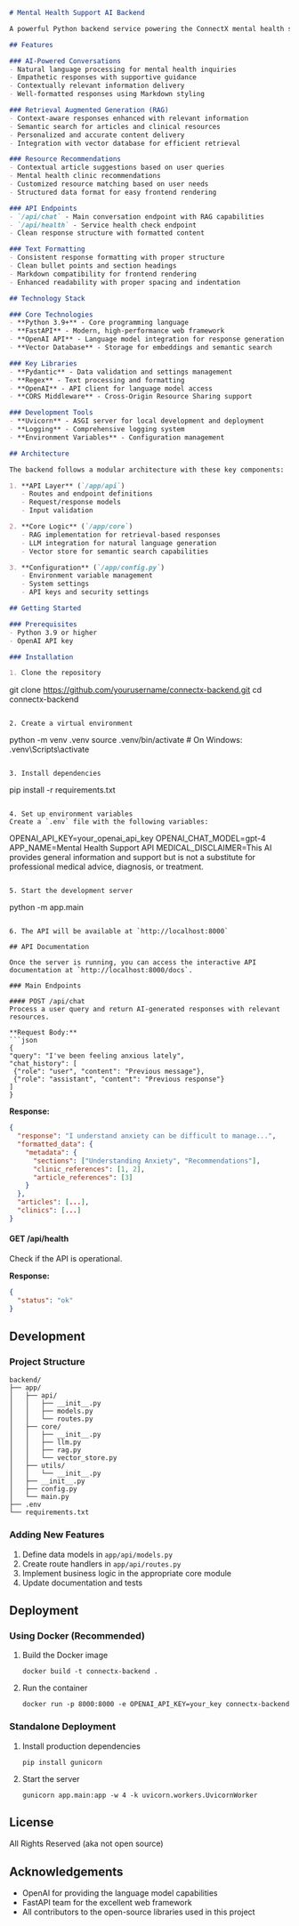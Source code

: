 ```markdown
# Mental Health Support AI Backend

A powerful Python backend service powering the ConnectX mental health support platform. This backend provides AI-powered conversations, resource recommendations, and clinical information through a RESTful API.

## Features

### AI-Powered Conversations
- Natural language processing for mental health inquiries
- Empathetic responses with supportive guidance
- Contextually relevant information delivery
- Well-formatted responses using Markdown styling

### Retrieval Augmented Generation (RAG)
- Context-aware responses enhanced with relevant information
- Semantic search for articles and clinical resources
- Personalized and accurate content delivery
- Integration with vector database for efficient retrieval

### Resource Recommendations
- Contextual article suggestions based on user queries
- Mental health clinic recommendations
- Customized resource matching based on user needs
- Structured data format for easy frontend rendering

### API Endpoints
- `/api/chat` - Main conversation endpoint with RAG capabilities
- `/api/health` - Service health check endpoint
- Clean response structure with formatted content

### Text Formatting
- Consistent response formatting with proper structure
- Clean bullet points and section headings
- Markdown compatibility for frontend rendering
- Enhanced readability with proper spacing and indentation

## Technology Stack

### Core Technologies
- **Python 3.9+** - Core programming language
- **FastAPI** - Modern, high-performance web framework
- **OpenAI API** - Language model integration for response generation
- **Vector Database** - Storage for embeddings and semantic search

### Key Libraries
- **Pydantic** - Data validation and settings management
- **Regex** - Text processing and formatting
- **OpenAI** - API client for language model access
- **CORS Middleware** - Cross-Origin Resource Sharing support

### Development Tools
- **Uvicorn** - ASGI server for local development and deployment
- **Logging** - Comprehensive logging system
- **Environment Variables** - Configuration management

## Architecture

The backend follows a modular architecture with these key components:

1. **API Layer** (`/app/api`)
   - Routes and endpoint definitions
   - Request/response models
   - Input validation

2. **Core Logic** (`/app/core`)
   - RAG implementation for retrieval-based responses
   - LLM integration for natural language generation
   - Vector store for semantic search capabilities

3. **Configuration** (`/app/config.py`)
   - Environment variable management
   - System settings
   - API keys and security settings

## Getting Started

### Prerequisites
- Python 3.9 or higher
- OpenAI API key

### Installation

1. Clone the repository
   ```
   git clone https://github.com/yourusername/connectx-backend.git
   cd connectx-backend
   ```

2. Create a virtual environment
   ```
   python -m venv .venv
   source .venv/bin/activate  # On Windows: .venv\Scripts\activate
   ```

3. Install dependencies
   ```
   pip install -r requirements.txt
   ```

4. Set up environment variables
   Create a `.env` file with the following variables:
   ```
   OPENAI_API_KEY=your_openai_api_key
   OPENAI_CHAT_MODEL=gpt-4
   APP_NAME=Mental Health Support API
   MEDICAL_DISCLAIMER=This AI provides general information and support but is not a substitute for professional medical advice, diagnosis, or treatment.
   ```

5. Start the development server
   ```
   python -m app.main
   ```

6. The API will be available at `http://localhost:8000`

## API Documentation

Once the server is running, you can access the interactive API documentation at `http://localhost:8000/docs`.

### Main Endpoints

#### POST /api/chat
Process a user query and return AI-generated responses with relevant resources.

**Request Body:**
```json
{
  "query": "I've been feeling anxious lately",
  "chat_history": [
    {"role": "user", "content": "Previous message"},
    {"role": "assistant", "content": "Previous response"}
  ]
}
```

**Response:**
```json
{
  "response": "I understand anxiety can be difficult to manage...",
  "formatted_data": {
    "metadata": {
      "sections": ["Understanding Anxiety", "Recommendations"],
      "clinic_references": [1, 2],
      "article_references": [3]
    }
  },
  "articles": [...],
  "clinics": [...]
}
```

#### GET /api/health
Check if the API is operational.

**Response:**
```json
{
  "status": "ok"
}
```

## Development

### Project Structure
```
backend/
├── app/
│   ├── api/
│   │   ├── __init__.py
│   │   ├── models.py
│   │   └── routes.py
│   ├── core/
│   │   ├── __init__.py
│   │   ├── llm.py
│   │   ├── rag.py
│   │   └── vector_store.py
│   ├── utils/
│   │   └── __init__.py
│   ├── __init__.py
│   ├── config.py
│   └── main.py
├── .env
└── requirements.txt
```

### Adding New Features
1. Define data models in `app/api/models.py`
2. Create route handlers in `app/api/routes.py`
3. Implement business logic in the appropriate core module
4. Update documentation and tests

## Deployment

### Using Docker (Recommended)
1. Build the Docker image
   ```
   docker build -t connectx-backend .
   ```

2. Run the container
   ```
   docker run -p 8000:8000 -e OPENAI_API_KEY=your_key connectx-backend
   ```

### Standalone Deployment
1. Install production dependencies
   ```
   pip install gunicorn
   ```

2. Start the server
   ```
   gunicorn app.main:app -w 4 -k uvicorn.workers.UvicornWorker
   ```

## License
All Rights Reserved (aka not open source)

## Acknowledgements
- OpenAI for providing the language model capabilities
- FastAPI team for the excellent web framework
- All contributors to the open-source libraries used in this project
```
